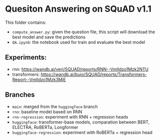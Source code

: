 # Quesiton Answering on SQuAD v1.1

This folder contains:
- `compute_answer.py`: given the question file, this script will download the best model and save the predictions
- `QA.ipynb`: the notebook used for train and evaluate the best model
## Experiments:
- rnn: https://wandb.ai/veri/SQUAD/reports/RNN--Vmlldzo1Mzk2NTU
- transformers: https://wandb.ai/buio/SQUAD/reports/Transformers-Report--Vmlldzo1Mzk3MjE
## Branches
- `main`: merged from the `huggingface` branch
- `rnn`: baseline model based on RNN
- `rnn-regression`: experiment with RNN + regression heads
- `huggingface`: transformer-base models, comparation between BERT, ELECTRA, RoBERTa, Longformer
- `huggingface-regression`: experiment with RoBERTa + regression head
